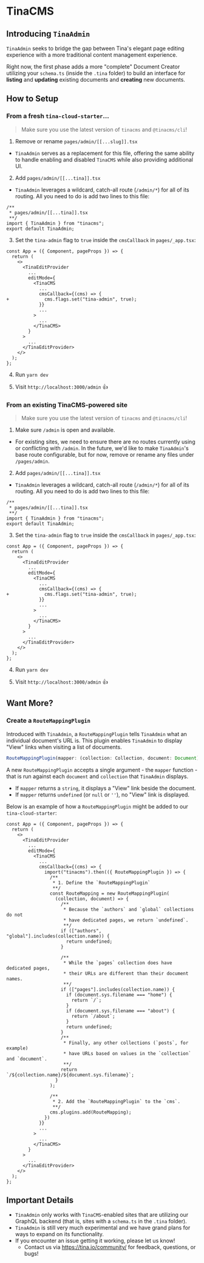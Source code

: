 # TinaCMS

## Introducing `TinaAdmin`

`TinaAdmin` seeks to bridge the gap between Tina's elegant page editing experience with a more traditional content management experience.

Right now, the first phase adds a more "complete" Document Creator utilizing your `schema.ts` (inside the `.tina` folder) to build an interface for **listing** and **updating** existing documents and **creating** new documents.

## How to Setup

### From a fresh `tina-cloud-starter`...

> Make sure you use the latest version of `tinacms` and `@tinacms/cli`!

1. Remove or rename `pages/admin/[[...slug]].tsx`
  * `TinaAdmin` serves as a replacement for this file, offering the same ability to handle enabling and disabled `TinaCMS` while also providing additional UI.

2. Add `pages/admin/[[...tina]].tsx`
  * `TinaAdmin` leverages a wildcard, catch-all route (`/admin/*`) for all of its routing.  All you need to do is add two lines to this file:
  ```tsx
  /**
   * pages/admin/[[...tina]].tsx
   **/
  import { TinaAdmin } from "tinacms";
  export default TinaAdmin;
  ```

3. Set the `tina-admin` flag to `true` inside the `cmsCallback` in `pages/_app.tsx`:
  ```tsx
  const App = ({ Component, pageProps }) => {
    return (
      <>
        <TinaEditProvider
          ...
          editMode={
            <TinaCMS
              ...
              cmsCallback={(cms) => {
  +             cms.flags.set("tina-admin", true);
              }}
              ...
            >
              ...
            </TinaCMS>
          }
        >
          ...
        </TinaEditProvider>
      </>
    );
  };
  ```

4. Run `yarn dev`

5. Visit `http://localhost:3000/admin` 👍

### From an existing TinaCMS-powered site

> Make sure you use the latest version of `tinacms` and `@tinacms/cli`!

1. Make sure `/admin` is open and available.
  * For existing sites, we need to ensure there are no routes currently using or conflicting with `/admin`.  In the future, we'd like to make `TinaAdmin`'s base route configurable, but for now, remove or rename any files under `/pages/admin`.

2. Add `pages/admin/[[...tina]].tsx`
  * `TinaAdmin` leverages a wildcard, catch-all route (`/admin/*`) for all of its routing.  All you need to do is add two lines to this file:
  ```tsx
  /**
   * pages/admin/[[...tina]].tsx
   **/
  import { TinaAdmin } from "tinacms";
  export default TinaAdmin;
  ``` 

3. Set the `tina-admin` flag to `true` inside the `cmsCallback` in `pages/_app.tsx`:
  ```tsx
  const App = ({ Component, pageProps }) => {
    return (
      <>
        <TinaEditProvider
          ...
          editMode={
            <TinaCMS
              ...
              cmsCallback={(cms) => {
  +             cms.flags.set("tina-admin", true);
              }}
              ...
            >
              ...
            </TinaCMS>
          }
        >
          ...
        </TinaEditProvider>
      </>
    );
  };
  ```

4. Run `yarn dev`

5. Visit `http://localhost:3000/admin` 👍

## Want More?

### Create a `RouteMappingPlugin`

Introduced with `TinaAdmin`, a `RouteMappingPlugin` tells `TinaAdmin` what an individual document's URL is.  This plugin enables `TinaAdmin` to display "View" links when visiting a list of documents.

```ts
RouteMappingPlugin(mapper: (collection: Collection, document: Document) => string | undefined)
```

A new `RouteMappingPlugin` accepts a single argument - the `mapper` function - that is run against each `document` and `collection` that `TinaAdmin` displays.  

* If `mapper` returns a `string`, it displays a "View" link beside the document.
* If `mapper` returns `undefined` (or `null` or `''`), no "View" link is displayed.

Below is an example of how a `RouteMappingPlugin` might be added to our `tina-cloud-starter`:

```tsx
const App = ({ Component, pageProps }) => {
  return (
    <>
      <TinaEditProvider
        ...
        editMode={
          <TinaCMS
            ...
            cmsCallback={(cms) => {
              import("tinacms").then(({ RouteMappingPlugin }) => {
                /**
                 * 1. Define the `RouteMappingPlugin`
                 **/
                const RouteMapping = new RouteMappingPlugin(
                  (collection, document) => {
                    /**
                     * Because the `authors` and `global` collections do not
                     * have dedicated pages, we return `undefined`.
                     **/
                    if (["authors", "global"].includes(collection.name)) {
                      return undefined;
                    }
  
                    /**
                     * While the `pages` collection does have dedicated pages,
                     * their URLs are different than their document names.
                     **/
                    if (["pages"].includes(collection.name)) {
                      if (document.sys.filename === "home") {
                        return `/`;
                      }
                      if (document.sys.filename === "about") {
                        return `/about`;
                      }
                      return undefined;
                    }
                    /**
                     * Finally, any other collections (`posts`, for example)
                     * have URLs based on values in the `collection` and `document`.
                     **/
                    return `/${collection.name}/${document.sys.filename}`;
                  }
                );
  
                /**
                 * 2. Add the `RouteMappingPlugin` to the `cms`.
                 **/
                cms.plugins.add(RouteMapping);
              })
            }}
            ...
          >
            ...
          </TinaCMS>
        }
      >
        ...
      </TinaEditProvider>
    </>
  );
};
```

## Important Details

* `TinaAdmin` only works with `TinaCMS`-enabled sites that are utilizing our GraphQL backend (that is, sites with a `schema.ts` in the `.tina` folder).
* `TinaAdmin` is still very much experimental and we have grand plans for ways to expand on its functionality.
* If you encounter an issue getting it working, please let us know!
  * Contact us via https://tina.io/community/ for feedback, questions, or bugs!
